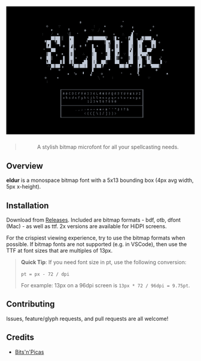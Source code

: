 <div align="center">

# ![eldur](./img/eldur.png)

> A stylish bitmap microfont for all your spellcasting needs.

</div>

## Overview

**eldur** is a monospace bitmap font with a 5x13 bounding box (4px avg width,
5px x-height).

## Installation

Download from [Releases](https://github.com/molarmanful/eldur/releases).
Included are bitmap formats - bdf, otb, dfont (Mac) - as well as ttf. 2x
versions are available for HiDPI screens.

For the crispiest viewing experience, try to use the bitmap formats when
possible. If bitmap fonts are not supported (e.g. in VSCode), then use the TTF
at font sizes that are multiples of 13px.

> **Quick Tip**: If you need font size in pt, use the following conversion:
>
> `pt = px - 72 / dpi`
>
> For example: 13px on a 96dpi screen is `13px * 72 / 96dpi = 9.75pt`.

## Contributing

Issues, feature/glyph requests, and pull requests are all welcome!

## Credits

- [Bits'n'Picas](https://github.com/kreativekorp/bitsnpicas)
